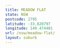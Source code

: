 ```yaml
---
title: MEADOW FLAT
state: NSW
postcode: 2795
latitude: -33.820797
longitude: 149.474401
url: /nsw/meadow-flat/
layout: suburb
---
```

